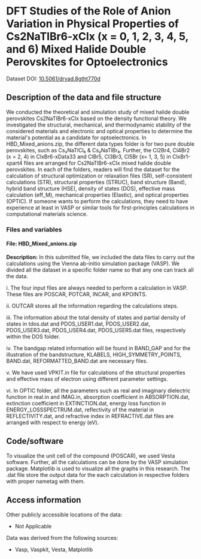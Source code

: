# DFT Studies of the Role of Anion Variation in Physical Properties of Cs2NaTlBr6-xClx (x = 0, 1, 2, 3, 4, 5, and 6) Mixed Halide Double Perovskites for Optoelectronics

Dataset DOI: [10.5061/dryad.8gtht770d](10.5061/dryad.8gtht770d)

## Description of the data and file structure

We conducted the theoretical and simulation study of mixed halide double perovskites Cs2NaTlBr6-xClx based on the density functional theory. We investigated the structural, mechanical, and thermodynamic stability of the considered materials and electronic and optical properties to determine the material's potential as a candidate for optoelectronics. In HBD_Mixed_anions.zip, the different data types folder is for two pure double perovskites, such as Cs₂NaTlCl₆ & Cs₂NaTlBr₆. Further, the Cl2Br4, Cl4Br2 (x = 2, 4) in ClxBr6-xData33 and ClBr5, Cl3Br3, Cl5Br (x= 1, 3, 5) in ClxBr1-xpart4 files are arranged for Cs2NaTlBr6-xClx mixed halide double perovskites. In each of the folders, readers will find the dataset for the calculation of structural optimization or relaxation files (SR), self-consistent calculations (STR), structural properties (STRUC), band structure (Band), hybrid band structure (HSE), density of states (DOS), effective mass calculation (eff_M), mechanical properties (Elastic), and optical properties (OPTIC). If someone wants to perform the calculations, they need to have experience at least in VASP or similar tools for first-principles calculations in computational materials science.

### Files and variables

#### File: HBD\_Mixed\_anions.zip

**Description:** In this submitted file, we included the data files to carry out the calculations using the Vienna ab-initio simulation package (VASP). We divided all the dataset in a specific folder name so that any one can track all the data.

i. The four input files are always needed to perform a calculation in VASP. These files are POSCAR, POTCAR, INCAR, and KPOINTS.

ii. OUTCAR stores all the information regarding the calculations steps.

iii. The information about the total density of states and partial density of states in tdos.dat and PDOS_USER1.dat, PDOS_USER2.dat, PDOS_USER3.dat, PDOS_USER4.dat, PDOS_USER5.dat files, respectively within the DOS folder.

iv. The bandgap related information will be found in BAND_GAP and for the illustration of the bandstructure, KLABELS, HIGH_SYMMETRY_POINTS, BAND.dat, REFORMATTED_BAND.dat are necessary files.

v. We have used VPKIT.in file for calculations of the structural properties and effective mass of electron using different parameter settings.

vi. In OPTIC folder, all the parameters such as real and imaginary dielectric function in real.in and IMAG.in, absorption coefficient in ABSORPTION.dat, extinction coefficient in EXTINCTION.dat, energy loss function in ENERGY_LOSSSPECTRUM.dat, reflectivity of the material in REFLECTIVITY.dat, and refractive index in REFRACTIVE.dat files are arranged with respect to energy (eV).

## Code/software

To visualize the unit cell of the compound (POSCAR), we used Vesta software. Further, all the calculations can be done by the VASP simulation package. Matplotlib is used to visualize all the graphs in this research. The .dat file store the output data for the each calculation in respective folders with proper nametag with them.

## Access information

Other publicly accessible locations of the data:

* Not Applicable

Data was derived from the following sources:

* Vasp, Vaspkit, Vesta, Matplotlib

